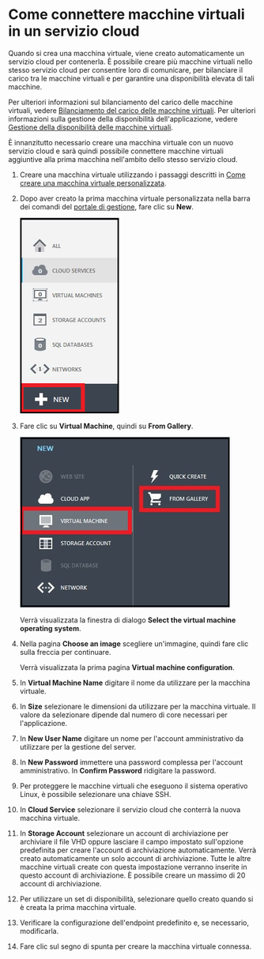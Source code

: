 <properties authors="kathydav" editor="tysonn" manager="donaldg" />

# Come connettere macchine virtuali in un servizio cloud

Quando si crea una macchina virtuale, viene creato automaticamente un servizio cloud per contenerla. È possibile creare più macchine virtuali nello stesso servizio cloud per consentire loro di comunicare, per bilanciare il carico tra le macchine virtuali e per garantire una disponibilità elevata di tali macchine.

Per ulteriori informazioni sul bilanciamento del carico delle macchine virtuali, vedere [Bilanciamento del carico delle macchine virtuali][Bilanciamento del carico delle macchine virtuali]. Per ulteriori informazioni sulla gestione della disponibilità dell'applicazione, vedere [Gestione della disponibilità delle macchine virtuali][Gestione della disponibilità delle macchine virtuali].

È innanzitutto necessario creare una macchina virtuale con un nuovo servizio cloud e sarà quindi possibile connettere macchine virtuali aggiuntive alla prima macchina nell'ambito dello stesso servizio cloud.

1.  Creare una macchina virtuale utilizzando i passaggi descritti in [Come creare una macchina virtuale personalizzata][Come creare una macchina virtuale personalizzata].

2.  Dopo aver creato la prima macchina virtuale personalizzata nella barra dei comandi del [portale di gestione][portale di gestione], fare clic su **New**.

    ![Creare una nuova macchina virtuale][Creare una nuova macchina virtuale]

3.  Fare clic su **Virtual Machine**, quindi su **From Gallery**.

    ![Creazione di una macchina virtuale personalizzata][Creazione di una macchina virtuale personalizzata]

    Verrà visualizzata la finestra di dialogo **Select the virtual machine operating system**.

4.  Nella pagina **Choose an image** scegliere un'immagine, quindi fare clic sulla freccia per continuare.

    Verrà visualizzata la prima pagina **Virtual machine configuration**.

5.  In **Virtual Machine Name** digitare il nome da utilizzare per la macchina virtuale.

6.  In **Size** selezionare le dimensioni da utilizzare per la macchina virtuale. Il valore da selezionare dipende dal numero di core necessari per l'applicazione.

7.  In **New User Name** digitare un nome per l'account amministrativo da utilizzare per la gestione del server.

8.  In **New Password** immettere una password complessa per l'account amministrativo. In **Confirm Password** ridigitare la password.

9.  Per proteggere le macchine virtuali che eseguono il sistema operativo Linux, è possibile selezionare una chiave SSH.

10. In **Cloud Service** selezionare il servizio cloud che conterrà la nuova macchina virtuale.

11. In **Storage Account** selezionare un account di archiviazione per archiviare il file VHD oppure lasciare il campo impostato sull'opzione predefinita per creare l'account di archiviazione automaticamente. Verrà creato automaticamente un solo account di archiviazione. Tutte le altre macchine virtuali create con questa impostazione verranno inserite in questo account di archiviazione. È possibile creare un massimo di 20 account di archiviazione.

12. Per utilizzare un set di disponibilità, selezionare quello creato quando si è creata la prima macchina virtuale.

13. Verificare la configurazione dell'endpoint predefinito e, se necessario, modificarla.

14. Fare clic sul segno di spunta per creare la macchina virtuale connessa.

  [Bilanciamento del carico delle macchine virtuali]: ../../articles/load-balance-virtual-machines/
  [Gestione della disponibilità delle macchine virtuali]: ../../articles/manage-availability-virtual-machines/
  [Come creare una macchina virtuale personalizzata]: ../../articles/virtual-machines-create-custom/
  [portale di gestione]: http://manage.windowsazure.com
  [Creare una nuova macchina virtuale]: ./media/howto-connect-vm-cloud-service/Create.png
  [Creazione di una macchina virtuale personalizzata]: ./media/howto-connect-vm-cloud-service/CreateNew.png
